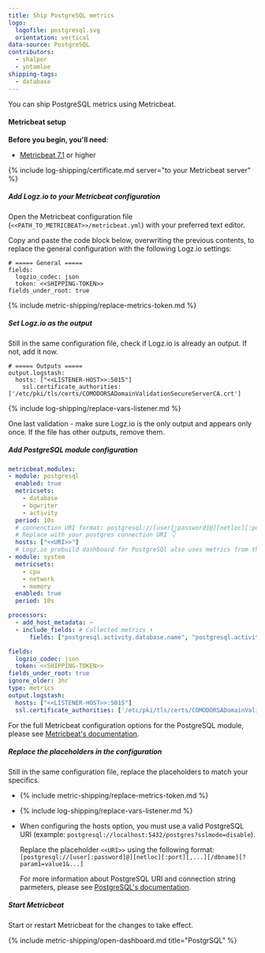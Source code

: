 ```yaml
---
title: Ship PostgreSQL metrics
logo:
  logofile: postgresql.svg
  orientation: vertical
data-source: PostgreSQL
contributors:
  - shalper
  - yotamloe
shipping-tags:
  - database
---
```


You can ship PostgreSQL metrics using Metricbeat.

#### Metricbeat setup

**Before you begin, you'll need**:

* [Metricbeat 7.1](https://www.elastic.co/guide/en/beats/metricbeat/current/metricbeat-installation.html) or higher

<div class="tasklist">

{% include log-shipping/certificate.md server="to your Metricbeat server" %}

##### Add Logz.io to your Metricbeat configuration

Open the Metricbeat configuration file (`<<PATH_TO_METRICBEAT>>/metricbeat.yml`) with your preferred text editor.

Copy and paste the code block below, overwriting the previous contents, to replace the general configuration with the following Logz.io settings:


```shell
# ===== General =====
fields:
  logzio_codec: json
  token: <<SHIPPING-TOKEN>>
fields_under_root: true
```

{% include metric-shipping/replace-metrics-token.md %}

##### Set Logz.io as the output

Still in the same configuration file, check if Logz.io is already an output. If not, add it now.

```shell
# ===== Outputs =====
output.logstash:
  hosts: ["<<LISTENER-HOST>>:5015"]
    ssl.certificate_authorities: ['/etc/pki/tls/certs/COMODORSADomainValidationSecureServerCA.crt']
```

{% include log-shipping/replace-vars-listener.md %}

One last validation - make sure Logz.io is the only output and appears only once.
If the file has other outputs, remove them.


##### Add PostgreSQL module configuration

```yml
metricbeat.modules:
- module: postgresql
  enabled: true
  metricsets:
    - database
    - bgwriter
    - activity
  period: 10s
  # connenction URI format: postgresql://[user[:password]@][netloc][:port][,...][/dbname][?param1=value1&...]
  # Replace with your postgres connection URI 👇
  hosts: ["<<URI>>"]
  # Logz.io prebuild dashboard for PostgreSQl also uses metrics from the system module
- module: system
  metricsets:
    - cpu
    - network
    - memory
  enabled: true
  period: 10s

processors:
  - add_host_metadata: ~
  - include_fields: # Collected metrics ⬇️
      fields: ["postgresql.activity.database.name", "postgresql.activity.state", "postgresql.bgwriter.buffers.allocated", "postgresql.bgwriter.checkpoints.scheduled", "postgresql.database.blocks.hit", "postgresql.database.blocks.time.read.ms", "postgresql.database.blocks.time.write.ms", "postgresql.database.conflicts", "postgresql.database.deadlocks", "postgresql.database.name", "postgresql.database.rows.deleted", "postgresql.database.rows.fetched", "postgresql.database.rows.inserted", "postgresql.database.rows.returned", "postgresql.database.rows.updated", "postgresql.database.temporary.bytes", "postgresql.database.transactions.commit", "postgresql.database.transactions.rollback", "system.cpu.idle.pct", "system.memory.used.pct", "system.network.in.bytes", "system.network.out.bytes", "token", "logzio_codec", "event.module", "metricset.name", "host.name", "agent.hostname", "type", "service.type"]

fields:
  logzio_codec: json
  token: <<SHIPPING-TOKEN>>
fields_under_root: true
ignore_older: 3hr
type: metrics
output.logstash:
  hosts: ["<<LISTENER-HOST>>:5015"]
  ssl.certificate_authorities: ['/etc/pki/tls/certs/COMODORSADomainValidationSecureServerCA.crt']
```

For the full Metricbeat configuration options for the PostgreSQL module, please see [Metricbeat's documentation](https://www.elastic.co/guide/en/beats/metricbeat/current/metricbeat-module-postgresql.html).

##### Replace the placeholders in the configuration

Still in the same configuration file, replace the placeholders to match your specifics.

* {% include metric-shipping/replace-metrics-token.md %}

* {% include log-shipping/replace-vars-listener.md %}

* When configuring the hosts option, you must use a valid PostgreSQL URI (example: `postgresql://localhost:5432/postgres?sslmode=disable`). 

  Replace the placeholder `<<URI>>` using the following format: `[postgresql://[user[:password]@][netloc][:port][,...][/dbname][?param1=value1&...]`

  For more information about PostgreSQL URI and connection string parmeters, please see [PostgreSQL's documentation](https://www.postgresql.org/docs/current/libpq-connect.html#LIBPQ-CONNSTRING).

##### Start Metricbeat

Start or restart Metricbeat for the changes to take effect.

{% include metric-shipping/open-dashboard.md title="PostgrSQL" %}

</div>